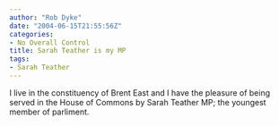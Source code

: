 ```yaml
---
author: "Rob Dyke"
date: "2004-06-15T21:55:56Z"
categories:
- No Overall Control
title: Sarah Teather is my MP
tags:
- Sarah Teather
---
```

I live in the constituency of Brent East and I have the pleasure of being served in the House of Commons by Sarah Teather MP; the youngest member of parliment.
